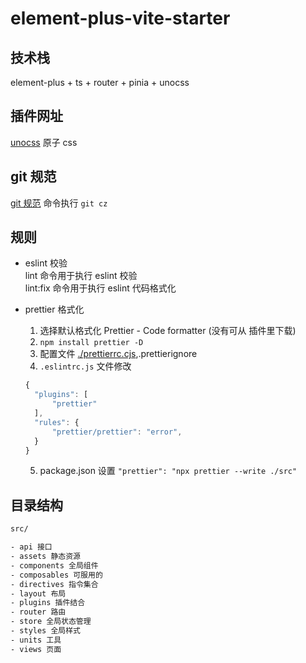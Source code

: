 # element-plus-vite-starter

## 技术栈

element-plus + ts + router + pinia + unocss

## 插件网址

[unocss](https://alfred-skyblue.github.io/unocss-docs-cn/) 原子 css

## git 规范

[git 规范](https://juejin.cn/post/6844903793033756680#heading-2)
命令执行 `git cz`

## 规则

- eslint 校验  
  lint 命令用于执行 eslint 校验  
  lint:fix 命令用于执行 eslint 代码格式化

- prettier 格式化
  1. 选择默认格式化 Prettier - Code formatter (没有可从 插件里下载)
  2. `npm install prettier -D`
  3. 配置文件 [./prettierrc.cjs](./prettierrc.cjs),.prettierignore
  4. `.eslintrc.js` 文件修改

  ```js .eslintrc.js
  {
    "plugins": [
        "prettier"
    ],
    "rules": {
        "prettier/prettier": "error",
    }
  }
  ```
  5. package.json 设置 `"prettier": "npx prettier --write ./src"`


## 目录结构

```txt
src/

- api 接口
- assets 静态资源
- components 全局组件
- composables 可服用的
- directives 指令集合
- layout 布局
- plugins 插件结合
- router 路由
- store 全局状态管理
- styles 全局样式
- units 工具
- views 页面
```
